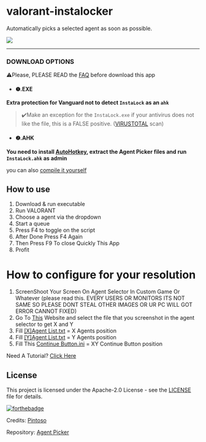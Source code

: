 # valorant-instalocker
Automatically picks a selected agent as soon as possible.

![](https://i.imgur.com/0nYAqMg.png)

------------

### DOWNLOAD OPTIONS
⚠️Please, PLEASE READ the [FAQ](FAQ.md) before download this app

- #### ❶.EXE
**Extra protection for Vanguard not to detect `InstaLock` as an `ahk`**
>✔️Make an exception for the `InstaLock.exe` if your antivirus does not like the file, this is a FALSE positive. 
([VIRUSTOTAL](https://www.virustotal.com/gui/file/cbeed3517c7a6092f3b2c567c71219c7138d76120ed24cb6e09e96ef75d2ec0b/detection) scan)


- #### ❷.AHK
**You need to install [AutoHotkey](https://www.autohotkey.com/download/ahk-v2.exe), extract the Agent Picker files and run `InstaLock.ahk` as admin**

you can also [compile it yourself](COMPILE.md)

## How to use
1. Download & run executable
2. Run VALORANT
3. Choose a agent via the dropdown
4. Start a queue
5. Press F4 to toggle on the script
6. After Done Press F4 Again
7. Then Press F9 To close Quickly This App
8. Profit

# How to configure for your resolution

1. ScreenShoot Your Screen On Agent Selector In Custom Game Or Whatever (please read this. EVERY USERS OR MONITORS ITS NOT SAME SO PLEASE DONT STEAL OTHER IMAGES OR UR PC WILL GOT ERROR CANNOT FIXED)
2. Go To [This](https://pintoso.github.io/imagecoordonline/) Website and select the file that you screenshot in the agent selector to get X and Y
3. Fill [[X]Agent List.txt]([X]Agent%20List.txt) = X Agents position
4. Fill [[Y]Agent List.txt]([Y]Agent%20List.txt) = Y Agents position
5. Fill This [Continue Button.ini](Continue%20Button.ini) = XY Continue Button position

Need A Tutorial?
[Click Here](https://youtu.be/Yv-JhFDkZOk0)

## License
This project is licensed under the Apache-2.0 License - see the [LICENSE](LICENSE) file for details.

[![forthebadge](https://670fa656-01df-442c-9c0a-94011a63f1bf.id.repl.co/svg/build-for-valorant.svg)](https://playvalorant.com/)

Credits: [Pintoso](https://github.com/pintoso)

Repository: [Agent Picker](https://github.com/pintoso/Agent-Picker)
